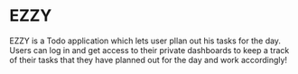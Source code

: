 # EZZY
EZZY is a Todo application which lets user pllan out his tasks for the day. Users can log in and get access to their private dashboards to keep a track of their tasks that they have planned out for the day and work accordingly!
